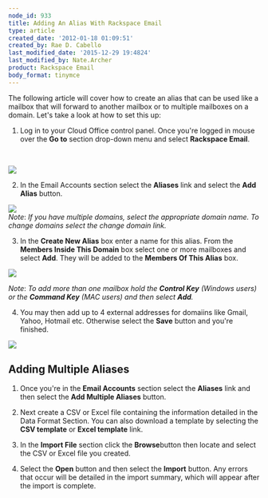 ```yaml
---
node_id: 933
title: Adding An Alias With Rackspace Email
type: article
created_date: '2012-01-18 01:09:51'
created_by: Rae D. Cabello
last_modified_date: '2015-12-29 19:4824'
last_modified_by: Nate.Archer
product: Rackspace Email
body_format: tinymce
---
```


The following article will cover how to create an alias that can be used
like a mailbox that will forward to another mailbox or to multiple
mailboxes on a domain. Let's take a look at how to set this up: 

1. Log in to your Cloud Office control panel. Once you're logged in
mouse over the **Go to** section drop-down menu and select **Rackspace
Email**.

<br>

 ![](http://c4162713.r13.cf2.rackcdn.com/(E%26A)RackspaceEmailAlias.png) 

2. In the Email Accounts section select the **Aliases** link and select
the **Add Alias** button.

![](http://c4162713.r13.cf2.rackcdn.com/(E%26A)RackspaceEmailAlias2.png) <br>
 *Note*: *If you have multiple domains, select the appropriate domain
name. To change domains select the change domain link.* 

3. In the **Create New Alias** box enter a name for this alias. From
the **Members Inside This Domain** box select one or more mailboxes and
select **Add**. They will be added to the **Members Of This Alias** box.

![](http://c4162713.r13.cf2.rackcdn.com/(E%26A)RackspaceEmailAlias3.png) 

*Note*: *To add more than one mailbox hold the **Control Key** (Windows
users) or the **Command Key** (MAC users) and then select **Add**.* 

4. You may then add up to 4 external addresses for domaiins like Gmail,
Yahoo, Hotmail etc. Otherwise select the **Save** button and you're
finished.

![](http://c4162713.r13.cf2.rackcdn.com/(E%26A)RackspaceEmailAlias4.png)   

 

Adding Multiple Aliases
-----------------------

1. Once you're in the **Email Accounts** section select the **Aliases**
link and then select the **Add Multiple Aliases** button.

2. Next create a CSV or Excel file containing the information detailed
in the Data Format Section. You can also download a template by
selecting the **CSV template** or **Excel template** link.

3. In the **Import File** section click the **Browse**button then
locate and select the CSV or Excel file you created.

4. Select the **Open** button and then select the **Import** button.
Any errors that occur will be detailed in the import summary, which will
appear after the import is complete.   

   

